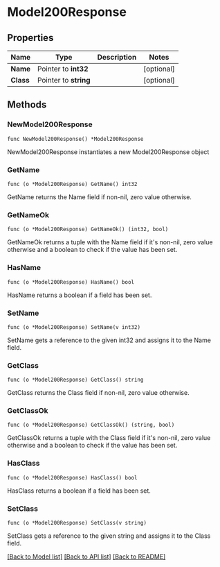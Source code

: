 # Model200Response

## Properties

Name | Type | Description | Notes
------------ | ------------- | ------------- | -------------
**Name** | Pointer to **int32** |  | [optional] 
**Class** | Pointer to **string** |  | [optional] 

## Methods

### NewModel200Response

`func NewModel200Response() *Model200Response`

NewModel200Response instantiates a new Model200Response object

### GetName

`func (o *Model200Response) GetName() int32`

GetName returns the Name field if non-nil, zero value otherwise.

### GetNameOk

`func (o *Model200Response) GetNameOk() (int32, bool)`

GetNameOk returns a tuple with the Name field if it's non-nil, zero value otherwise
and a boolean to check if the value has been set.

### HasName

`func (o *Model200Response) HasName() bool`

HasName returns a boolean if a field has been set.

### SetName

`func (o *Model200Response) SetName(v int32)`

SetName gets a reference to the given int32 and assigns it to the Name field.

### GetClass

`func (o *Model200Response) GetClass() string`

GetClass returns the Class field if non-nil, zero value otherwise.

### GetClassOk

`func (o *Model200Response) GetClassOk() (string, bool)`

GetClassOk returns a tuple with the Class field if it's non-nil, zero value otherwise
and a boolean to check if the value has been set.

### HasClass

`func (o *Model200Response) HasClass() bool`

HasClass returns a boolean if a field has been set.

### SetClass

`func (o *Model200Response) SetClass(v string)`

SetClass gets a reference to the given string and assigns it to the Class field.


[[Back to Model list]](../README.md#documentation-for-models) [[Back to API list]](../README.md#documentation-for-api-endpoints) [[Back to README]](../README.md)


